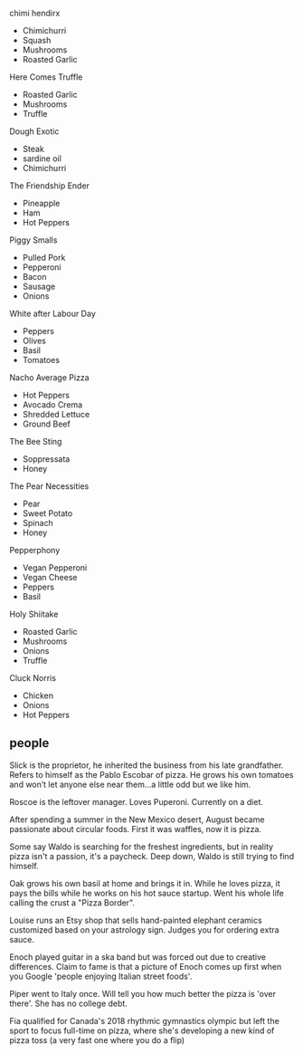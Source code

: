 chimi hendirx
* Chimichurri
* Squash
* Mushrooms
* Roasted Garlic

Here Comes Truffle
* Roasted Garlic
* Mushrooms
* Truffle

Dough Exotic
* Steak
* sardine oil
* Chimichurri

The Friendship Ender
* Pineapple
* Ham
* Hot Peppers

Piggy Smalls
* Pulled Pork
* Pepperoni
* Bacon
* Sausage
* Onions

White after Labour Day
* Peppers
* Olives
* Basil
* Tomatoes

Nacho Average Pizza
* Hot Peppers
* Avocado Crema
* Shredded Lettuce
* Ground Beef

The Bee Sting
* Soppressata
* Honey

The Pear Necessities
* Pear
* Sweet Potato
* Spinach
* Honey

Pepperphony
* Vegan Pepperoni
* Vegan Cheese
* Peppers
* Basil

Holy Shiitake
* Roasted Garlic
* Mushrooms
* Onions
* Truffle

Cluck Norris
* Chicken
* Onions
* Hot Peppers


## people


Slick is the proprietor, he inherited the business from his late grandfather. Refers to himself as the Pablo Escobar of pizza. He grows his own tomatoes and won’t let anyone else near them...a little odd but we like him.

Roscoe is the leftover manager. Loves Puperoni. Currently on a diet.

After spending a summer in the New Mexico desert, August became passionate about circular foods. First it was waffles, now it is pizza.

Some say Waldo is searching for the freshest ingredients, but in reality pizza isn't a passion, it's a paycheck. Deep down, Waldo is still trying to find himself.

Oak grows his own basil at home and brings it in. While he loves pizza, it pays the bills while he works on his hot sauce startup. Went his whole life calling the crust a "Pizza Border".

Louise runs an Etsy shop that sells hand-painted elephant ceramics customized based on your astrology sign. Judges you for ordering extra sauce.

Enoch played guitar in a ska band but was forced out due to creative differences. Claim to fame is that a picture of Enoch comes up first when you Google 'people enjoying Italian street foods'.

Piper went to Italy once. Will tell you how much better the pizza is 'over there'. She has no college debt.

Fia qualified for Canada's 2018 rhythmic gymnastics olympic but left the sport to focus full-time on pizza, where she's developing a new kind of pizza toss (a very fast one where you do a flip)


